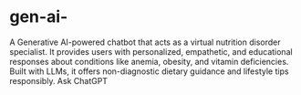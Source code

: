 # gen-ai-
A Generative AI-powered chatbot that acts as a virtual nutrition disorder specialist. It provides users with personalized, empathetic, and educational responses about conditions like anemia, obesity, and vitamin deficiencies. Built with LLMs, it offers non-diagnostic dietary guidance and lifestyle tips responsibly.          Ask ChatGPT
